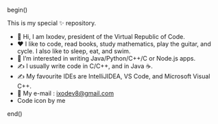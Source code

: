 begin()

This is my special ✨ repository.
- 👋 Hi, I am Ixodev, president of the Virtual Republic of Code.
- :heart: I like to code, read books, study mathematics, play the guitar, and cycle.
  I also like to sleep, eat, and swim.
- 👀 I’m interested in writing Java/Python/C++/C or Node.js apps.
- ✍️ I usually write code in C/C++, and in Java ☕.
- ✍️ My favourite IDEs are IntelliJIDEA, VS Code, and Microsoft Visual C++.
- 📧 My e-mail : ixodev8@gmail.com
- Code icon by me

end()
<!--
ixodev/ixodev is a ✨ special ✨ repository because its `README.md` (this file) appears on your GitHub profile.
You can click the Preview link to take a look at your changes.
-->


